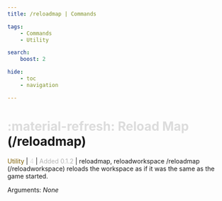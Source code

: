 ```yaml
---
title: /reloadmap | Commands

tags:
    - Commands
    - Utility

search:
    boost: 2

hide:
    - toc
    - navigation

---
```

# <p style="color: rgb(220,220,220); display: inline;">:material-refresh: Reload Map</p> (/reloadmap)
<div style="display:inline;">
<p style="color: #7F5F02; display: inline;">Utility</p> | <p style="color: rgb(220,220,220); display: inline;">4</p> | <p style="color: rgb(180,180,180); display: inline;"> Added 0.1.2</p> | reloadmap, reloadworkspace
</div>
/reloadmap (/reloadworkspace) reloads the workspace as if it was the same as the game started.

Arguments: _None_